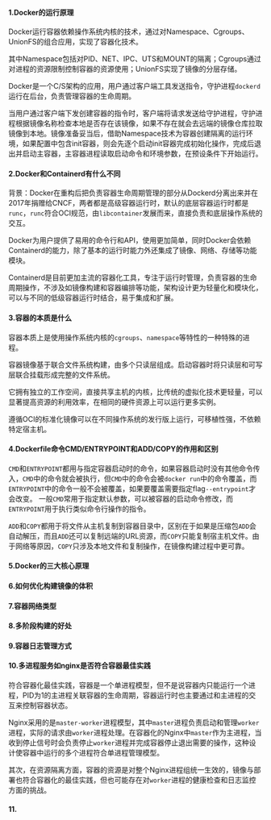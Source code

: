 #### 1.Docker的运行原理

Docker运行容器依赖操作系统内核的技术，通过对Namespace、Cgroups、UnionFS的组合应用，实现了容器化技术。

其中Namespace包括对PID、NET、IPC、UTS和MOUNT的隔离；Cgroups通过对进程的资源限制控制容器的资源使用；UnionFS实现了镜像的分层存储。

Docker是一个C/S架构的应用，用户通过客户端工具发送指令，守护进程`dockerd`运行在后台，负责管理容器的生命周期。

当用户通过客户端下发创建容器的指令时，客户端将请求发送给守护进程，守护进程根据镜像名称检查本地是否存在该镜像，如果不存在就会去远端的镜像仓库拉取镜像到本地。镜像准备妥当后，借助Namespace技术为容器创建隔离的运行环境，如果配置中包含init容器，则会先逐个启动init容器完成初始化操作，完成后退出并启动主容器，主容器进程读取启动命令和环境参数，在预设条件下开始运行。

#### 2.Docker和Containerd有什么不同

背景：Docker在重构后把负责容器生命周期管理的部分从Dockerd分离出来并在2017年捐赠给CNCF，两者都是高级容器运行时，默认的底层容器运行时都是`runc`，`runc`符合OCI规范，由`libcontainer`发展而来，直接负责和底层操作系统的交互。

Docker为用户提供了易用的命令行和API，使用更加简单，同时Docker会依赖Containerd的能力，除了基本的运行时能力外还集成了镜像、网络、存储等功能模块。

Containerd是目前更加主流的容器化工具，专注于运行时管理，负责容器的生命周期操作，不涉及如镜像构建和容器编排等功能，架构设计更为轻量化和模块化，可以与不同的低级容器运行时结合，易于集成和扩展。

#### 3.容器的本质是什么

容器本质上是使用操作系统内核的`cgroups`、`namespace`等特性的一种特殊的进程。

容器镜像基于联合文件系统构建，由多个只读层组成。启动容器时将只读层和可写层联合挂载形成完整的文件系统。

它拥有独立的工作空间，直接共享主机的内核，比传统的虚拟化技术更轻量，可以显著提高资源的利用效率，在相同的硬件资源上可以运行更多实例。

遵循OCI的标准化镜像可以在不同操作系统的发行版上运行，可移植性强，不依赖特定宿主机。

#### 4.Dockerfile命令CMD/ENTRYPOINT和ADD/COPY的作用和区别

`CMD`和`ENTRYPOINT`都用与指定容器启动时的命令，如果容器启动时没有其他命令传入，`CMD`中的命令就会被执行，但`CMD`中的命令会被`docker run`中的命令覆盖，而`ENTRYPOINT`中的命令一般不会被覆盖，如果要覆盖需要指定flag`--entrypoint`才会改变。 一般`CMD`常用于指定默认参数，可以被容器的启动命令修改，而`ENTRYPOINT`用于执行类似命令行操作的指令。

`ADD`和`COPY`都用于将文件从主机复制到容器目录中，区别在于如果是压缩包`ADD`会自动解压，而且`ADD`还可以复制远端的URL资源，而`COPY`只能复制宿主机文件。由于网络等原因，`COPY`只涉及本地文件和复制操作，在镜像构建过程中更可靠。

#### 5.Docker的三大核心原理



#### 6.如何优化构建镜像的体积



#### 7.容器网络类型



#### 8.多阶段构建的好处



#### 9.容器日志管理方式



#### 10.多进程服务如nginx是否符合容器最佳实践

符合容器化最佳实践，容器是一个单进程模型，但不是说容器内只能运行一个进程，PID为1的主进程关联容器的生命周期，容器运行时也主要通过和主进程的交互来控制容器状态。

Nginx采用的是`master-worker`进程模型，其中`master`进程负责启动和管理`worker`进程，实际的请求由`worker`进程处理。在容器化的Nginx中`master`作为主进程，当收到停止信号时会负责停止`worker`进程并完成容器停止退出需要的操作，这种设计使容器中运行的多个进程符合单进程管理模型。

其次，在资源隔离方面，容器的资源是对整个Nginx进程组统一生效的，镜像与部署也符合容器化的最佳实践，但也可能存在对`worker`进程的健康检查和日志监控方面的挑战。

#### 11.